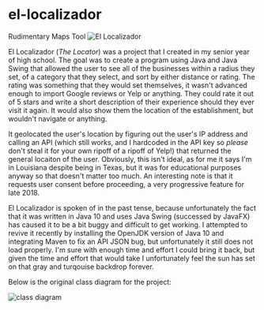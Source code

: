 # el-localizador
Rudimentary Maps Tool
![El Localizador](https://github.com/dylan-sh/el-localizador/assets/50163127/17750565-1791-4fd0-bff5-e2ca25c828e0)


El Localizador (*The Locator*) was a project that I created in my senior year of high school. The goal was to create a program using Java and Java Swing that allowed the user to see all of the businesses within a radius they set, of a category that they select, and sort by either distance or rating. The rating was something that they would set themselves, it wasn't advanced enough to import Google reviews or Yelp or anything. They could rate it out of 5 stars and write a short description of their experience should they ever visit it again. It would also show them the location of the establishment, but wouldn't navigate or anything.

It geolocated the user's location by figuring out the user's IP address and calling an API (which still works, and I hardcoded in the API key so *please* don't steal it for your own ripoff of a ripoff of Yelp!) that returned the general locaiton of the user. Obviously, this isn't ideal, as for me it says I'm in Louisiana despite being in Texas, but it was for educational purposes anyway so that doesn't matter too much. An interesting note is that it requests user consent before proceeding, a very progressive feature for late 2018.

El Localizador is spoken of in the past tense, because unfortunately the fact that it was written in Java 10 and uses Java Swing (successed by JavaFX) has caused it to be a bit buggy and difficult to get working. I attempted to revive it recently by installing the OpenJDK version of Java 10 and integrating Maven to fix an API JSON bug, but unfortunately it still does not load properly. I'm sure with enough time and effort I could bring it back, but given the time and effort that would take I unfortunately feel the sun has set on that gray and turqouise backdrop forever.

Below is the original class diagram for the project:

![class diagram](https://github.com/dylan-sh/el-localizador/assets/50163127/74201794-8207-4b58-8399-346b19eed714)
